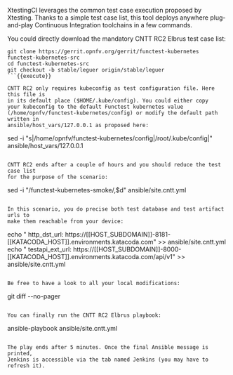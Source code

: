 XtestingCI leverages the common test case execution proposed by Xtesting.
Thanks to a simple test case list, this tool deploys anywhere plug-and-play
Continuous Integration toolchains in a few commands.

You could directly download the mandatory CNTT RC2 Elbrus test case list:

```
git clone https://gerrit.opnfv.org/gerrit/functest-kubernetes functest-kubernetes-src
cd functest-kubernetes-src
git checkout -b stable/leguer origin/stable/leguer
```{{execute}}

CNTT RC2 only requires kubeconfig as test configuration file. Here this file is
in its default place ($HOME/.kube/config). You could either copy
your kubeconfig to the default Functest kubernetes value
(/home/opnfv/functest-kubernetes/config) or modify the default path written in
ansible/host_vars/127.0.0.1 as proposed here:

```
sed -i "s|/home/opnfv/functest-kubernetes/config|/root/.kube/config|" ansible/host_vars/127.0.0.1
```{{execute}}

CNTT RC2 ends after a couple of hours and you should reduce the test case list
for the purpose of the scenario:

```
sed -i "/functest-kubernetes-smoke/,\$d" ansible/site.cntt.yml
```{{execute}}

In this scenario, you do precise both test database and test artifact urls to
make them reachable from your device:

```
echo "      http_dst_url: https://[[HOST_SUBDOMAIN]]-8181-[[KATACODA_HOST]].environments.katacoda.com" >> ansible/site.cntt.yml
echo "      testapi_ext_url: https://[[HOST_SUBDOMAIN]]-8000-[[KATACODA_HOST]].environments.katacoda.com/api/v1" >> ansible/site.cntt.yml
```{{execute}}

Be free to have a look to all your local modifications:

```
git diff --no-pager
```{{execute}}

You can finally run the CNTT RC2 Elbrus playbook:

```
ansible-playbook ansible/site.cntt.yml
```{{execute}}

The play ends after 5 minutes. Once the final Ansible message is printed,
Jenkins is accessible via the tab named Jenkins (you may have to refresh it).
